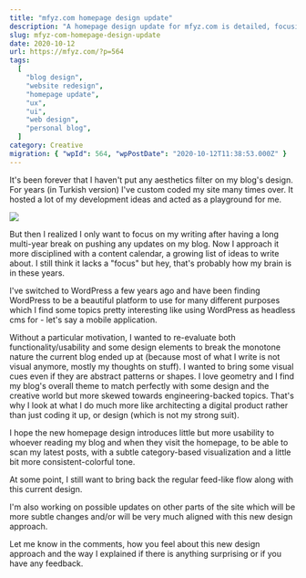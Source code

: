```yaml
---
title: "mfyz.com homepage design update"
description: "A homepage design update for mfyz.com is detailed, focusing on improved usability and aesthetics. The changes aim to better showcase recent posts with subtle category-based visualizations and a more consistent, colorful tone."
slug: mfyz-com-homepage-design-update
date: 2020-10-12
url: https://mfyz.com/?p=564
tags:
  [
    "blog design",
    "website redesign",
    "homepage update",
    "ux",
    "ui",
    "web design",
    "personal blog",
  ]
category: Creative
migration: { "wpId": 564, "wpPostDate": "2020-10-12T11:38:53.000Z" }
---
```


It's been forever that I haven't put any aesthetics filter on my blog's design. For years (in Turkish version) I've custom coded my site many times over. It hosted a lot of my development ideas and acted as a playground for me.

![](/images/archive/en/2020/10/Screen-Shot-2020-10-12-at-2.26.50-PM.jpg)

But then I realized I only want to focus on my writing after having a long multi-year break on pushing any updates on my blog. Now I approach it more disciplined with a content calendar, a growing list of ideas to write about. I still think it lacks a "focus" but hey, that's probably how my brain is in these years.

I've switched to WordPress a few years ago and have been finding WordPress to be a beautiful platform to use for many different purposes which I find some topics pretty interesting like using WordPress as headless cms for - let's say a mobile application.

Without a particular motivation, I wanted to re-evaluate both functionality/usability and some design elements to break the monotone nature the current blog ended up at (because most of what I write is not visual anymore, mostly my thoughts on stuff). I wanted to bring some visual cues even if they are abstract patterns or shapes. I love geometry and I find my blog's overall theme to match perfectly with some design and the creative world but more skewed towards engineering-backed topics. That's why I look at what I do much more like architecting a digital product rather than just coding it up, or design (which is not my strong suit).

I hope the new homepage design introduces little but more usability to whoever reading my blog and when they visit the homepage, to be able to scan my latest posts, with a subtle category-based visualization and a little bit more consistent-colorful tone.

At some point, I still want to bring back the regular feed-like flow along with this current design.

I'm also working on possible updates on other parts of the site which will be more subtle changes and/or will be very much aligned with this new design approach.

Let me know in the comments, how you feel about this new design approach and the way I explained if there is anything surprising or if you have any feedback.
